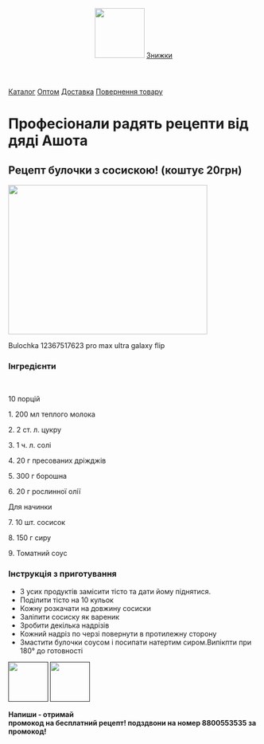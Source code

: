 <html>
    <head>
        <title>Рецепти від дяді Ашота</title>
        <link rel="stylesheet" href="style.css">
    </head>
    <body>
        <header>
            <img src="https://cdn.pixabay.com/photo/2018/05/08/21/28/airbnb-3384008_1280.png" width="100px" height="100px">
            <a class="button" href="">Знижки</a>
        </header>
        <nav>
            <a class="nav-link" href="">Каталог</a>
            <a class="nav-link" href="">Оптом</a>
            <a class="nav-link" href="">Доставка</a>
            <a class="nav-link" href="">Повернення товару</a>
        </nav>
        <main>
            <h1>Професіонали радять рецепти від дяді Ашота</h1>
            <section class="info">
                <article>
                    <h2>Рецепт булочки з сосискою! (коштує 20грн)</h2>
                    <img src="https://pbs.twimg.com/media/GGm_QmxWYAAh9VK.jpg" width="400px" height="300px"/>
                    <p>Bulochka 12367517623 pro max ultra galaxy flip</p>
                    <h3>Інгредієнти</h3>
        <p>10 порцій</p>   
    <p>1. 200 мл теплого молока</p> 
    <p>2. 2 ст. л. цукру</p> 
    <p>3. 1 ч. л. солі</p> 
    <p>4. 20 г пресованих дріжджів</p> 
    <p>5. 300 г борошна</p> 
    <p>6. 20 г рослинної олії</p> 
    <p>Для начинки</p> 
    <p>7. 10 шт. сосисок</p> 
    <p>8. 150 г сиру</p> 
    <p>9. Томатний соус</p>
    <h3>Інструкція з приготування</h3>
    <ul>
    <li>З усих продуктів замісити тісто та дати йому піднятися.</li>
    <li>Поділити тісто на 10 кульок</li>
    <li>Кожну розкачати на довжину сосиски</li>
    <li>Заліпити сосиску як вареник</li>
    <li>Зробити декілька надрізів</li>
    <li>Кожний надріз по черзі повернути в протилежну сторону</li>
    <li>Змастити булочки соусом і посипати натертим сиром.Випікпти при 180° до готовності</li>
    </ul>
            <a href=""><img src="/uploads/2021/02/icon-set-1142000_1280%201_0_1613586391.png" width="80px" height="80px"></a>
            <a href=""><img src="/uploads/2021/02/instagram-3288419_1280%201_0_1613586391.png" width="80px" height="80px"></a>
            <p><b>Напиши - отримай <br/> промокод на бесплатний рецепт! подздвони на номер 8800553535 за промокод!</b></p>
    </body>
</html>
